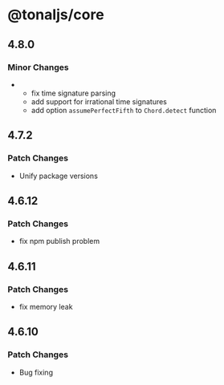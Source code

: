 # @tonaljs/core

## 4.8.0

### Minor Changes

- - fix time signature parsing
  - add support for irrational time signatures
  - add option `assumePerfectFifth` to `Chord.detect` function

## 4.7.2

### Patch Changes

- Unify package versions

## 4.6.12

### Patch Changes

- fix npm publish problem

## 4.6.11

### Patch Changes

- fix memory leak

## 4.6.10

### Patch Changes

- Bug fixing
